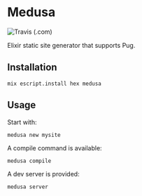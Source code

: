 # Medusa

![Travis (.com)](https://img.shields.io/travis/com/Vesuvium/medusa.svg?style=for-the-badge)

Elixir static site generator that supports Pug.

## Installation

```
mix escript.install hex medusa
```

## Usage

Start with:

```
medusa new mysite
```

A compile command is available:

```
medusa compile
```

A dev server is provided:

```
medusa server
```
